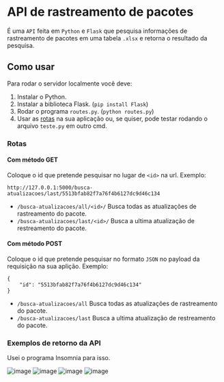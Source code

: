 # API de rastreamento de pacotes
 
É uma `API` feita em `Python` e `Flask` que pesquisa informações de rastreamento de pacotes em uma tabela `.xlsx` e retorna o resultado da pesquisa.

## Como usar

Para rodar o servidor localmente você deve:
1. Instalar o Python.
2. Instalar a biblioteca Flask. (`pip install Flask`)
3. Rodar o programa `routes.py`. (`python routes.py`)
4. Usar as [rotas](https://github.com/MarcosBB/API-da-L-Auto/blob/main/README.md#rotas) na sua aplicação ou, se quiser, pode testar rodando o arquivo `teste.py` em outro cmd.

### Rotas
#### Com método GET
Coloque o id que pretende pesquisar no lugar de `<id>` na url.
Exemplo:
```
http://127.0.0.1:5000/busca-atualizacoes/last/5513bfab82f7a76f4b6127dc9d46c134
```

* `/busca-atualizacoes/all/<id>/` Busca todas as atualizações de rastreamento do pacote.
* `/busca-atualizacoes/last/<id>/` Busca a ultima atualização de restreamento do pacote.

#### Com método POST
Coloque o id que pretende pesquisar no formato `JSON` no payload da requisição na sua aplição.
Exemplo:
```
{
	"id": "5513bfab82f7a76f4b6127dc9d46c134"
}
```

* `/busca-atualizacoes/all` Busca todas as atualizações de rastreamento do pacote.
* `/busca-atualizacoes/last` Busca a ultima atualização de restreamento do pacote.

### Exemplos de retorno da API 
Usei o programa Insomnia para isso.

![image](https://user-images.githubusercontent.com/50207805/121764127-64bd2f00-cb0f-11eb-92f2-2d3a7b5df40b.png)
![image](https://user-images.githubusercontent.com/50207805/121764120-5bcc5d80-cb0f-11eb-822f-3215b9da6752.png)
![image](https://user-images.githubusercontent.com/50207805/121764099-3c353500-cb0f-11eb-8783-25b995a6c2ec.png)
![image](https://user-images.githubusercontent.com/50207805/121764106-4c4d1480-cb0f-11eb-8865-656b801e4226.png)

